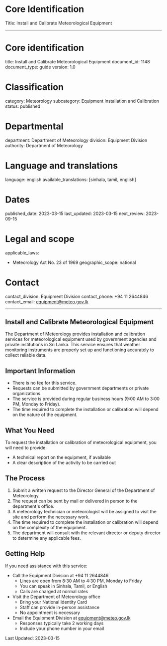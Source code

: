 # Core Identification
Title: Install and Calibrate Meteorological Equipment

---
# Core identification
title: Install and Calibrate Meteorological Equipment
document_id: 1148
document_type: guide
version: 1.0

# Classification
category: Meteorology
subcategory: Equipment Installation and Calibration
status: published

# Departmental
department: Department of Meteorology
division: Equipment Division
authority: Department of Meteorology

# Language and translations
language: english
available_translations: [sinhala, tamil, english]

# Dates
published_date: 2023-03-15
last_updated: 2023-03-15
next_review: 2023-09-15

# Legal and scope
applicable_laws:
 - Meteorology Act No. 23 of 1969
geographic_scope: national

# Contact
contact_division: Equipment Division
contact_phone: +94 11 2644846
contact_email: equipment@meteo.gov.lk

---

## Install and Calibrate Meteorological Equipment

The Department of Meteorology provides installation and calibration services for meteorological equipment used by government agencies and private institutions in Sri Lanka. This service ensures that weather monitoring instruments are properly set up and functioning accurately to collect reliable data.

## Important Information

- There is no fee for this service.
- Requests can be submitted by government departments or private organizations.
- The service is provided during regular business hours (9:00 AM to 3:00 PM, Monday to Friday).
- The time required to complete the installation or calibration will depend on the nature of the equipment.

## What You Need

To request the installation or calibration of meteorological equipment, you will need to provide:

- A technical report on the equipment, if available
- A clear description of the activity to be carried out

## The Process

1. Submit a written request to the Director General of the Department of Meteorology.
2. The request can be sent by mail or delivered in person to the department's office.
3. A meteorology technician or meteorologist will be assigned to visit the site and perform the necessary work.
4. The time required to complete the installation or calibration will depend on the complexity of the equipment.
5. The department will consult with the relevant director or deputy director to determine any applicable fees.

## Getting Help

If you need assistance with this service:

- Call the Equipment Division at +94 11 2644846
    - Lines are open from 8:30 AM to 4:30 PM, Monday to Friday
    - You can speak in Sinhala, Tamil, or English
    - Calls are charged at normal rates
- Visit the Department of Meteorology office
    - Bring your National Identity Card
    - Staff can provide in-person assistance
    - No appointment is necessary
- Email the Equipment Division at equipment@meteo.gov.lk
    - Responses typically take 2 working days
    - Include your phone number in your email

Last Updated: 2023-03-15
